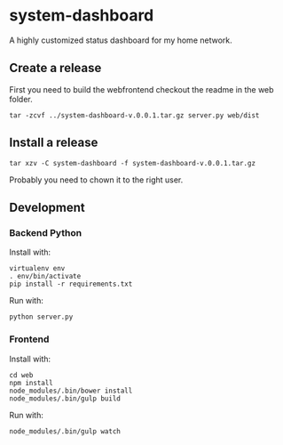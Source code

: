 system-dashboard
==================


A highly customized status dashboard for my home network.

## Create a release

First you need to build the webfrontend checkout the readme 
in the web folder. 

```
tar -zcvf ../system-dashboard-v.0.0.1.tar.gz server.py web/dist
```


## Install a release

```
tar xzv -C system-dashboard -f system-dashboard-v.0.0.1.tar.gz
```

Probably you need to chown it to the right user.


## Development

### Backend Python

Install with:

```
virtualenv env
. env/bin/activate
pip install -r requirements.txt
```

Run with:

```
python server.py
```

### Frontend 

Install with:

```
cd web
npm install
node_modules/.bin/bower install
node_modules/.bin/gulp build
```
Run with:

```
node_modules/.bin/gulp watch
```
